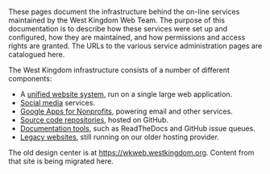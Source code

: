 These pages document the infrastructure behind the on-line
services maintained by the West Kingdom Web Team.  The purpose
of this documentation is to describe how these services were
set up and configured, how they are maintained, and how permissions
and access rights are granted.  The URLs to the various service
administration pages are catalogued here.

The West Kingdom infrastructure consists of a number of different components:

- A [unified website system](website-overview.md), run on a single large web application.
- [Social media](facebook-page.md) services.
- [Google Apps for Nonprofits](google-apps-services.md), powering email and other services.
- [Source code repositories](vcs.md), hosted on GitHub.
- [Documentation tools](doc-editing.md), such as ReadTheDocs and GitHub issue queues.
- [Legacy websites](legacy.md), still running on our older hosting provider.

The old design center is at https://wkweb.westkingdom.org.  Content from that site is being migrated here.
